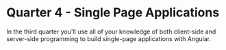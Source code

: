 # Quarter 4 - Single Page Applications

In the third quarter you'll use all of your knowledge of both
client-side and server-side programming to build single-page
applications with Angular.
